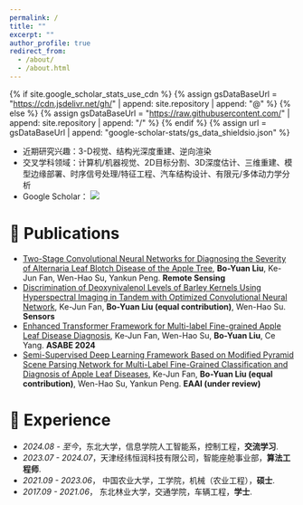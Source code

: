 ```yaml
---
permalink: /
title: ""
excerpt: ""
author_profile: true
redirect_from: 
  - /about/
  - /about.html
---
```


{% if site.google_scholar_stats_use_cdn %}
{% assign gsDataBaseUrl = "https://cdn.jsdelivr.net/gh/" | append: site.repository | append: "@" %}
{% else %}
{% assign gsDataBaseUrl = "https://raw.githubusercontent.com/" | append: site.repository | append: "/" %}
{% endif %}
{% assign url = gsDataBaseUrl | append: "google-scholar-stats/gs_data_shieldsio.json" %}

<span class='anchor' id='about-me'></span>

- 近期研究兴趣：3-D视觉、结构光深度重建、逆向渲染
- 交叉学科领域：计算机/机器视觉、2D目标分割、3D深度估计、三维重建、模型边缘部署、时序信号处理/特征工程、汽车结构设计、有限元/多体动力学分析
- Google Scholar： <a href='https://scholar.google.com/citations?user=lEasHEMAAAAJ'><img src="https://img.shields.io/endpoint?url={{ url | url_encode }}&logo=Google%20Scholar&labelColor=f6f6f6&color=9cf&style=flat&label=citations"></a>


<!-- # 🔥 News -->
<!-- - *2022.02*: &nbsp;🎉🎉 Lorem ipsum dolor sit amet, consectetur adipiscing elit. Vivamus ornare aliquet ipsum, ac tempus justo dapibus sit amet. 
- *2022.02*: &nbsp;🎉🎉 Lorem ipsum dolor sit amet, consectetur adipiscing elit. Vivamus ornare aliquet ipsum, ac tempus justo dapibus sit amet.  -->

# 📝 Publications

- [Two-Stage Convolutional Neural Networks for Diagnosing the Severity of Alternaria Leaf Blotch Disease of the Apple Tree](https://www.mdpi.com/2072-4292/14/11/2519), **Bo-Yuan Liu**, Ke-Jun Fan, Wen-Hao Su, Yankun Peng. **Remote Sensing**
- [Discrimination of Deoxynivalenol Levels of Barley Kernels Using Hyperspectral Imaging in Tandem with Optimized Convolutional Neural Network](https://www.mdpi.com/1424-8220/23/5/2668), Ke-Jun Fan, **Bo-Yuan Liu (equal contribution)**, Wen-Hao Su. **Sensors**
- [Enhanced Transformer Framework for Multi-label Fine-grained Apple Leaf Disease Diagnosis](https://elibrary.asabe.org/abstract.asp?JID=5&AID=54906&CID=ana2024&T=1), Ke-Jun Fan, Wen-Hao Su, **Bo-Yuan Liu**, Ce Yang. **ASABE 2024**
- [Semi-Supervised Deep Learning Framework Based on Modified Pyramid Scene Parsing Network for Multi-Label Fine-Grained Classification and Diagnosis of Apple Leaf Diseases](https://papers.ssrn.com/sol3/papers.cfm?abstract_id=4735020), Ke-Jun Fan, **Bo-Yuan Liu (equal contribution)**, Wen-Hao Su, Yankun Peng. **EAAI (under review)**


<!-- # 🎖 Honors and Awards -->
<!-- - *2021.10* Lorem ipsum dolor sit amet, consectetur adipiscing elit. Vivamus ornare aliquet ipsum, ac tempus justo dapibus sit amet. 
- *2021.09* Lorem ipsum dolor sit amet, consectetur adipiscing elit. Vivamus ornare aliquet ipsum, ac tempus justo dapibus sit amet.  -->

# 📖 Experience

- *2024.08 - 至今*，东北大学，信息学院人工智能系，控制工程，**交流学习**. 
- *2023.07 - 2024.07*，天津经纬恒润科技有限公司，智能座舱事业部，**算法工程师**. 
- *2021.09 - 2023.06*， 中国农业大学，工学院，机械（农业工程），**硕士**. 
- *2017.09 - 2021.06*， 东北林业大学，交通学院，车辆工程，**学士**. 

<!-- # 💬 Invited Talks -->
<!-- - *2021.06*, Lorem ipsum dolor sit amet, consectetur adipiscing elit. Vivamus ornare aliquet ipsum, ac tempus justo dapibus sit amet. 
- *2021.03*, Lorem ipsum dolor sit amet, consectetur adipiscing elit. Vivamus ornare aliquet ipsum, ac tempus justo dapibus sit amet.  \| [\[video\]](https://github.com/) -->

<!-- # 💻 Internships -->
<!-- - *2019.05 - 2020.02*, [Lorem](https://github.com/), China. -->